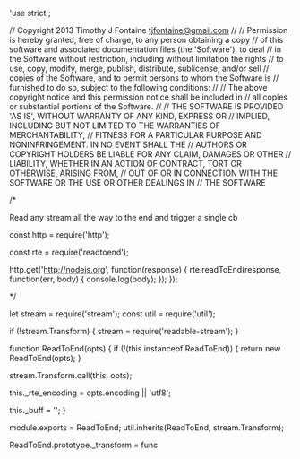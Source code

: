 'use strict';

// Copyright 2013 Timothy J Fontaine <tjfontaine@gmail.com>
//
// Permission is hereby granted, free of charge, to any person obtaining a copy
// of this software and associated documentation files (the 'Software'), to deal
// in the Software without restriction, including without limitation the rights
// to use, copy, modify, merge, publish, distribute, sublicense, and/or sell
// copies of the Software, and to permit persons to whom the Software is
// furnished to do so, subject to the following conditions:
//
// The above copyright notice and this permission notice shall be included in
// all copies or substantial portions of the Software.
//
// THE SOFTWARE IS PROVIDED 'AS IS', WITHOUT WARRANTY OF ANY KIND, EXPRESS OR
// IMPLIED, INCLUDING BUT NOT LIMITED TO THE WARRANTIES OF MERCHANTABILITY,
// FITNESS FOR A PARTICULAR PURPOSE AND NONINFRINGEMENT. IN NO EVENT SHALL THE
// AUTHORS OR COPYRIGHT HOLDERS BE LIABLE FOR ANY CLAIM, DAMAGES OR OTHER
// LIABILITY, WHETHER IN AN ACTION OF CONTRACT, TORT OR OTHERWISE, ARISING FROM,
// OUT OF OR IN CONNECTION WITH THE SOFTWARE OR THE USE OR OTHER DEALINGS IN
// THE SOFTWARE

/*

Read any stream all the way to the end and trigger a single cb

const http = require('http');

const rte = require('readtoend');

http.get('http://nodejs.org', function(response) {
  rte.readToEnd(response, function(err, body) {
    console.log(body);
  });
});

*/

let stream = require('stream');
const util = require('util');

if (!stream.Transform) {
  stream = require('readable-stream');
}

function ReadToEnd(opts) {
  if (!(this instanceof ReadToEnd)) {
    return new ReadToEnd(opts);
  }

  stream.Transform.call(this, opts);

  this._rte_encoding = opts.encoding || 'utf8';

  this._buff = '';
}

module.exports = ReadToEnd;
util.inherits(ReadToEnd, stream.Transform);

ReadToEnd.prototype._transform = func